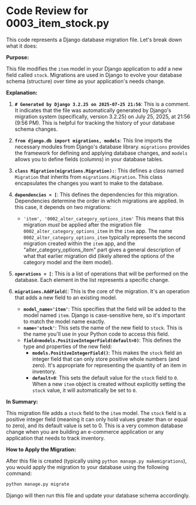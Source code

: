 # Code Review for 0003_item_stock.py

This code represents a Django database migration file. Let's break down what it does:

**Purpose:**

This file modifies the `item` model in your Django application to add a new field called `stock`.  Migrations are used in Django to evolve your database schema (structure) over time as your application's needs change.

**Explanation:**

1. **`# Generated by Django 3.2.25 on 2025-07-25 21:56`**:  This is a comment.  It indicates that the file was automatically generated by Django's migration system (specifically, version 3.2.25) on July 25, 2025, at 21:56 (9:56 PM).  This is helpful for tracking the history of your database schema changes.

2. **`from django.db import migrations, models`**:  This line imports the necessary modules from Django's database library.  `migrations` provides the framework for defining and applying database changes, and `models` allows you to define fields (columns) in your database tables.

3. **`class Migration(migrations.Migration):`**:  This defines a class named `Migration` that inherits from `migrations.Migration`.  This class encapsulates the changes you want to make to the database.

4. **`dependencies = [`**: This defines the dependencies for this migration. Dependencies determine the order in which migrations are applied. In this case, it depends on two migrations:
   - `'item', '0002_alter_category_options_item'` This means that this migration *must* be applied after the migration file `0002_alter_category_options_item` in the `item` app. The name `0002_alter_category_options_item` typically represents the second migration created within the `item` app, and the "alter_category_options_item" part gives a general description of what that earlier migration did (likely altered the options of the category model and the item model).

5. **`operations = [`**:  This is a list of operations that will be performed on the database.  Each element in the list represents a specific change.

6. **`migrations.AddField(`**:  This is the core of the migration.  It's an operation that adds a new field to an existing model.

   - **`model_name='item'`**:  This specifies that the field will be added to the model named `item`.  Django is case-sensitive here, so it's important to match the model name exactly.
   - **`name='stock'`**:  This sets the name of the new field to `stock`.  This is the name you'll use in your Python code to access this field.
   - **`field=models.PositiveIntegerField(default=0)`**:  This defines the type and properties of the new field:
     - **`models.PositiveIntegerField()`**: This makes the `stock` field an integer field that can only store positive whole numbers (and zero).  It's appropriate for representing the quantity of an item in inventory.
     - **`default=0`**:  This sets the default value for the `stock` field to `0`.  When a new `item` object is created without explicitly setting the `stock` value, it will automatically be set to `0`.

**In Summary:**

This migration file adds a `stock` field to the `item` model. The `stock` field is a positive integer field (meaning it can only hold values greater than or equal to zero), and its default value is set to 0.  This is a very common database change when you are building an e-commerce application or any application that needs to track inventory.

**How to Apply the Migration:**

After this file is created (typically using `python manage.py makemigrations`), you would apply the migration to your database using the following command:

```bash
python manage.py migrate
```

Django will then run this file and update your database schema accordingly.
